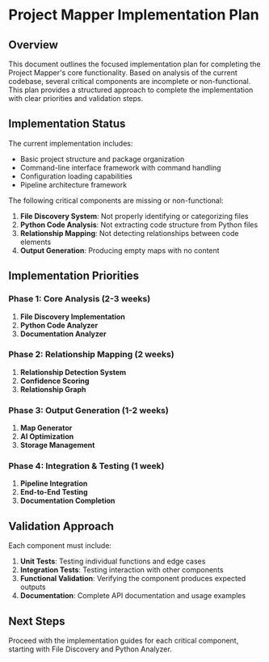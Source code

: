 # Project Mapper Implementation Plan

## Overview

This document outlines the focused implementation plan for completing the Project Mapper's core functionality. Based on analysis of the current codebase, several critical components are incomplete or non-functional. This plan provides a structured approach to complete the implementation with clear priorities and validation steps.

## Implementation Status

The current implementation includes:

- Basic project structure and package organization
- Command-line interface framework with command handling
- Configuration loading capabilities
- Pipeline architecture framework

The following critical components are missing or non-functional:

1. **File Discovery System**: Not properly identifying or categorizing files
2. **Python Code Analysis**: Not extracting code structure from Python files
3. **Relationship Mapping**: Not detecting relationships between code elements
4. **Output Generation**: Producing empty maps with no content

## Implementation Priorities

### Phase 1: Core Analysis (2-3 weeks)

1. **File Discovery Implementation**
2. **Python Code Analyzer**
3. **Documentation Analyzer**

### Phase 2: Relationship Mapping (2 weeks)

1. **Relationship Detection System**
2. **Confidence Scoring**
3. **Relationship Graph**

### Phase 3: Output Generation (1-2 weeks)

1. **Map Generator**
2. **AI Optimization**
3. **Storage Management**

### Phase 4: Integration & Testing (1 week)

1. **Pipeline Integration**
2. **End-to-End Testing**
3. **Documentation Completion**

## Validation Approach

Each component must include:

1. **Unit Tests**: Testing individual functions and edge cases
2. **Integration Tests**: Testing interaction with other components
3. **Functional Validation**: Verifying the component produces expected outputs
4. **Documentation**: Complete API documentation and usage examples

## Next Steps

Proceed with the implementation guides for each critical component, starting with File Discovery and Python Analyzer.
